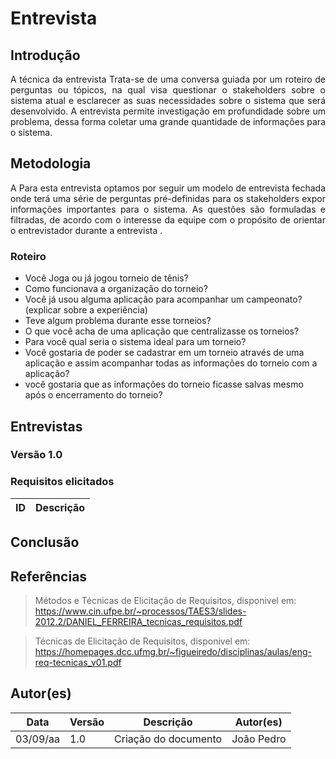 # Entrevista

## Introdução
<p align = "justify">
A técnica da entrevista Trata-se de uma conversa guiada por um roteiro de perguntas ou tópicos, na qual visa questionar o stakeholders sobre o sistema atual e esclarecer as suas necessidades sobre o sistema que será desenvolvido. A entrevista permite investigação em profundidade sobre um problema, dessa forma coletar uma grande quantidade de informações para o sistema.
</p>

## Metodologia
<p align = "justify">
A Para esta entrevista optamos por seguir um modelo de entrevista fechada onde terá uma série de perguntas pré-definidas para os stakeholders expor informações importantes para o sistema. As questões são formuladas e filtradas, de acordo com o interesse da equipe com o propósito de orientar o entrevistador durante a entrevista .
</p>

### Roteiro

- Você Joga ou já jogou torneio de tênis?
- Como funcionava a organização do torneio?
- Você já usou alguma aplicação para acompanhar um campeonato? (explicar sobre a experiência)
- Teve algum problema durante esse torneios?
- O que você acha de uma aplicação que centralizasse os torneios?
-  Para você qual seria o sistema ideal para um torneio?
- Você gostaria de poder se cadastrar em um torneio através de uma aplicação e assim acompanhar todas as informações do torneio com a aplicação?
- você gostaria que as informações do torneio ficasse salvas mesmo após o encerramento do torneio?


## Entrevistas 

### Versão 1.0
<p align = "justify">

</p>

### Requisitos elicitados

|ID|Descrição|
|----|-------------|

## Conclusão
<p align = "justify">

</p>
 
## Referências

> Métodos e Técnicas de Elicitação de Requisitos, disponivel em: https://www.cin.ufpe.br/~processos/TAES3/slides-2012.2/DANIEL_FERREIRA_tecnicas_requisitos.pdf

>Técnicas de Elicitação de Requisitos, disponivel em: https://homepages.dcc.ufmg.br/~figueiredo/disciplinas/aulas/eng-req-tecnicas_v01.pdf

## Autor(es)

| Data | Versão | Descrição | Autor(es) |
| -- | -- | -- | -- |
| 03/09/aa | 1.0 | Criação do documento | João Pedro | 